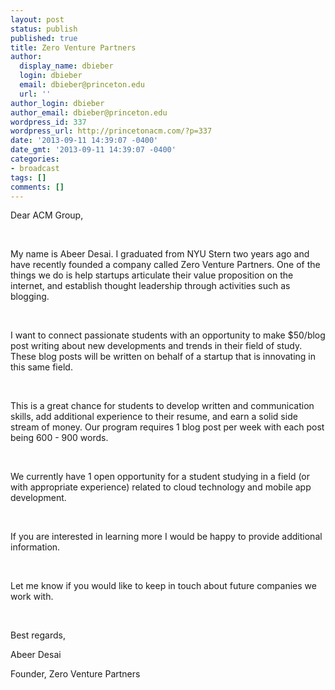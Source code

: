```yaml
---
layout: post
status: publish
published: true
title: Zero Venture Partners
author:
  display_name: dbieber
  login: dbieber
  email: dbieber@princeton.edu
  url: ''
author_login: dbieber
author_email: dbieber@princeton.edu
wordpress_id: 337
wordpress_url: http://princetonacm.com/?p=337
date: '2013-09-11 14:39:07 -0400'
date_gmt: '2013-09-11 14:39:07 -0400'
categories:
- broadcast
tags: []
comments: []
---
```

<p dir="ltr">Dear ACM Group,</p>
<p>&nbsp;</p>
<p dir="ltr">My name is Abeer Desai. I graduated from NYU Stern two years ago and have recently founded a company called Zero Venture Partners. One of the things we do is help startups articulate their value proposition on the internet, and establish thought leadership through activities such as blogging.</p>
<p>&nbsp;</p>
<p dir="ltr">I want to connect passionate students with an opportunity to make $50/blog post writing about new developments and trends in their field of study. These blog posts will be written on behalf of a startup that is innovating in this same field.</p>
<p>&nbsp;</p>
<p dir="ltr">This is a great chance for students to develop written and communication skills, add additional experience to their resume, and earn a solid side stream of money. Our program requires 1 blog post per week with each post being 600 - 900 words.</p>
<p>&nbsp;</p>
<p dir="ltr">We currently have 1 open opportunity for a student studying in a field (or with appropriate experience) related to cloud technology and mobile app development.</p>
<p>&nbsp;</p>
<p dir="ltr">If you are interested in learning more I would be happy to provide additional information.</p>
<p>&nbsp;</p>
<p dir="ltr">Let me know if you would like to keep in touch about future companies we work with.</p>
<p>&nbsp;</p>
<p dir="ltr">Best regards,</p>
<p dir="ltr">Abeer Desai</p>
<p dir="ltr">Founder, Zero Venture Partners</p>
